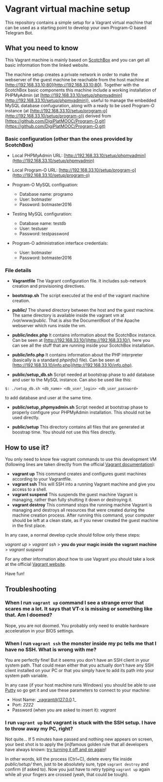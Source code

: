 # Vagrant virtual machine setup

This repository contains a simple setup for a Vagrant virtual machine that can be used as a starting point to develop your own Program-O based Telegram Bot.

## What you need to know

This Vagrant machine is mainly based on [ScotchBox](https://box.scotch.io/) and you can get all basic information from the linked website.

The machine setup creates a private network in order to make the webserver of the guest machine be reachable from the host machine at [http://192.168.33.10:80](http://192.168.33.10:80).
Together with the ScotchBox basic components this machine include a working installation of PHPMyAdmin (at [http://192.168.33.10/setup/phpmyadmin](http://192.168.33.10/setup/phpmyadmin)), useful to manage the embedded MySQL database confuguration, along with a ready to be used Program-O instance (at [http://192.168.33.10/setup/program-o](http://192.168.33.10/setup/program-o)) derived from [https://github.com/DigiPlatMOOC/Program-O.git](https://github.com/DigiPlatMOOC/Program-O.git)

### Basic configuration (other than the ones provided by ScotchBox)

* Local PHPMyAdmin URL: [http://192.168.33.10/setup/phpmyadmin](http://192.168.33.10/setup/phpmyadmin)

* Local Program-O URL: [http://192.168.33.10/setup/program-o](http://192.168.33.10/setup/program-o)

* Program-O MySQL configuation:

  * Database name: programo
  * User: botmaster
  * Password: botmaster2016
  
* Testing MySQL configuration:

  * Database name: testdb
  * User: testuser
  * Password: testpassword
  
* Program-O administration interface credentials:

  * User: botmaster
  * Password: botmaster2016

### File details

  * **Vagrantfile**
  The Vagrant configuration file. It includes sub-network creation and provisioning directives. 
  
  * **bootstrap.sh**
  The script executed at the end of the vagrant machine creation. 
  
  * **public/**
  The shared directory between the host and the guest machine. The same directory is available inside the vagrant vm at _/var/www/public_. That is also the DocumentRoot of the Apache webserver which runs inside the vm. 
  
  * **public/index.php**
  It contains information about the ScotchBox instance. Can be seen at [http://192.168.33.10/](http://192.168.33.10/), here you can see all the stuff that are running inside your ScotchBox installation.
  
  * **public/info.php**
  It contains information about the PHP interpreter (basically is a standard *phpinfo()* file). Can be seen at [http://192.168.33.10/info.php](http://192.168.33.10/info.php).
  
  * **public/setup_db.sh**
  Script needed at bootstrap phase to add database and user to the MySQL instance. Can also be used like this:
  ```
  $: ./setup_db.sh <db_name> <db_user_login> <db_user_password>
  ``` 
  to add database and user at the same time.
  
  * **public/setup_phpmyadmin.sh**
  Script needed at bootstrap phase to properly configure your PHPMyAdmin installation. This should not be used directly.
  
  * **public/setup**
  This directory contains all files that are generated at boostrap time. You should not use this files directly. 
  
## How to use it?

You only need to know few vagrant commands to use this development VM (following lines are taken directly from the official [Vagrant documentation](https://www.vagrantup.com/docs/cli/ssh.html)):

* **vagrant up**
This command creates and configures guest machines according to your Vagrantfile.
* **vagrant ssh**
This will SSH into a running Vagrant machine and give you access to a shell.
* **vagrant suspend**
This suspends the guest machine Vagrant is managing, rather than fully shutting it down or destroying it.
* **vagrant destroy**
This command stops the running machine Vagrant is managing and destroys all resources that were created during the machine creation process. After running this command, your computer should be left at a clean state, as if you never created the guest machine in the first place.

In any case, a normal develop cycle should follow only these steps:

_vagrant up_
\> _vagrant ssh_
\> **you do your magic inside the vagrant machine**
\> _vagrant suspend_ 

For any other information about how to use Vagrant you should take a look at the official [Vagrant website](https://www.vagrantup.com/).

Have fun!

## Troubleshooting

### When I run `vagrant up` command I see a strange error that scares me a lot. It says that **VT-x** is missing or something like that. Am I doomed?

Nope, you are not doomed. You probably only need to enable hardware acceleration in your BIOS settings.

### When I run `vagrant ssh` the monster inside my pc tells me that I have no **SSH**. What is wrong with me?

You are perfectly fine! But it seems you don't have an SSH client in your system path. That could mean either that you actually don't have any SSH client installed on your PC or that you simply have to add its path into your system path variable.

In any case (if your host machine runs Windows) you should be able to use [Putty](https://the.earth.li/~sgtatham/putty/latest/x86/putty-0.67-installer.msi) so go get it and use these parameters to connect to your machine:

* Host Name: _vagrant@127.0.0.1_
* Port: _2222_
* Password (when you are asked to insert it): _vagrant_

### I run `vagrant up` but vagrant is stuck with the SSH setup. I have to throw away my PC, right?

Not quite...
If 5 minutes have passed and nothing new appears on screen, your best shot is to apply the [in]famous golden rule that all developers have always known: [try turning it off and on again](https://youtu.be/p85xwZ_OLX0)! 

In other words, kill the process (Ctrl+C), delete every file inside _public/setup/_ then, just to be absolutely sure, type `vagrant destroy` and confirm (if asked to). 
Now you just have to retry typing `vagrant up` again while all your fingers are crossed (yeah, that could be tough).
